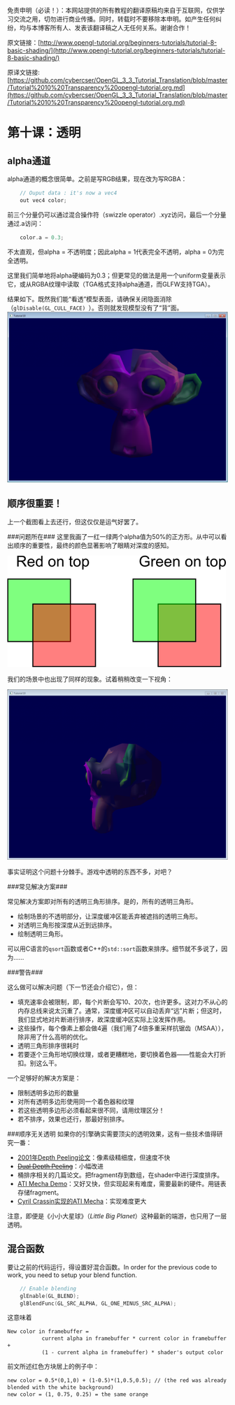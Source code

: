 
免责申明（必读！）：本网站提供的所有教程的翻译原稿均来自于互联网，仅供学习交流之用，切勿进行商业传播。同时，转载时不要移除本申明。如产生任何纠纷，均与本博客所有人、发表该翻译稿之人无任何关系。谢谢合作！

原文链接：[http://www.opengl-tutorial.org/beginners-tutorials/tutorial-8-basic-shading/](http://www.opengl-tutorial.org/beginners-tutorials/tutorial-8-basic-shading/)

原译文链接: [https://github.com/cybercser/OpenGL_3_3_Tutorial_Translation/blob/master/Tutorial%2010%20Transparency%20opengl-tutorial.org.md](https://github.com/cybercser/OpenGL_3_3_Tutorial_Translation/blob/master/Tutorial%2010%20Transparency%20opengl-tutorial.org.md)

第十课：透明
===

alpha通道
---
alpha通道的概念很简单。之前是写RGB结果，现在改为写RGBA：
```cpp
    // Ouput data : it's now a vec4
    out vec4 color;
```
前三个分量仍可以通过混合操作符（swizzle operator）.xyz访问，最后一个分量通过.a访问：
```cpp
    color.a = 0.3;
```
不太直观，但alpha = 不透明度；因此alpha = 1代表完全不透明，alpha = 0为完全透明。


这里我们简单地将alpha硬编码为0.3；但更常见的做法是用一个uniform变量表示它，或从RGBA纹理中读取（TGA格式支持alpha通道，而GLFW支持TGA）。

结果如下。既然我们能“看透”模型表面，请确保关闭隐面消除（`glDisable(GL_CULL_FACE) `）。否则就发现模型没有了“背”面。
![transparencyok-1024x793](./res/transparencyok-1024x793.png)

顺序很重要！
---
上一个截图看上去还行，但这仅仅是运气好罢了。

###问题所在###
这里我画了一红一绿两个alpha值为50%的正方形。从中可以看出顺序的重要性，最终的颜色显著影响了眼睛对深度的感知。

![transparencyorder](./res/transparencyorder.png)

我们的场景中也出现了同样的现象。试着稍稍改变一下视角：

![transparencybad-1024x793](./res/transparencybad-1024x793.png)

事实证明这个问题十分棘手。游戏中透明的东西不多，对吧？

###常见解决方案###

常见解决方案即对所有的透明三角形排序。是的，所有的透明三角形。

- 绘制场景的不透明部分，让深度缓冲区能丢弃被遮挡的透明三角形。
- 对透明三角形按深度从近到远排序。
- 绘制透明三角形。

可以用C语言的`qsort`函数或者C++的`std::sort`函数来排序。细节就不多说了，因为……

###警告###

这么做可以解决问题（下一节还会介绍它），但：

- 填充速率会被限制，即，每个片断会写10、20次，也许更多。这对力不从心的内存总线来说太沉重了。通常，深度缓冲区可以自动丢弃“远”片断；但这时，我们显式地对片断进行排序，故深度缓冲区实际上没发挥作用。
- 这些操作，每个像素上都会做4遍（我们用了4倍多重采样抗锯齿（MSAA）），除非用了什么高明的优化。
- 透明三角形排序很耗时
- 若要逐个三角形地切换纹理，或者更糟糕地，要切换着色器——性能会大打折扣。别这么干。

一个足够好的解决方案是：

- 限制透明多边形的数量
- 对所有透明多边形使用同一个着色器和纹理
- 若这些透明多边形必须看起来很不同，请用纹理区分！
- 若不排序，效果也还行，那最好别排序。

###顺序无关透明
如果你的引擎确实需要顶尖的透明效果，这有一些技术值得研究一番：

- [2001年Depth Peeling论文](http://citeseerx.ist.psu.edu/viewdoc/download?doi=10.1.1.18.9286&rep=rep1&type=pdf)：像素级精细度，但速度不快
- <del>[Dual Depth Peeling](http://developer.download.nvidia.com/SDK/10/opengl/src/dual_depth_peeling/doc/DualDepthPeeling.pdf)</del>：小幅改进
- 桶排序相关的几篇论文。把fragment存到数组，在shader中进行深度排序。
- [ATI Mecha Demo](http://fr.slideshare.net/hgruen/oit-and-indirect-illumination-using-dx11-linked-lists)：又好又快，但实现起来有难度，需要最新的硬件。用链表存储fragment。
- [Cyril Crassin实现的ATI Mecha](http://blog.icare3d.org/2010/07/opengl-40-abuffer-v20-linked-lists-of.html)：实现难度更大

注意，即便是《小小大星球》（*Little Big Planet*）这种最新的端游，也只用了一层透明。

混合函数
---
要让之前的代码运行，得设置好混合函数。In order for the previous code to work, you need to setup your blend function.
```cpp
    // Enable blending
    glEnable(GL_BLEND);
    glBlendFunc(GL_SRC_ALPHA, GL_ONE_MINUS_SRC_ALPHA);
```
这意味着

    New color in framebuffer = 
               current alpha in framebuffer * current color in framebuffer + 
               (1 - current alpha in framebuffer) * shader's output color
               
前文所述红色方块居上的例子中：

    new color = 0.5*(0,1,0) + (1-0.5)*(1,0.5,0.5); // (the red was already blended with the white background)
    new color = (1, 0.75, 0.25) = the same orange


